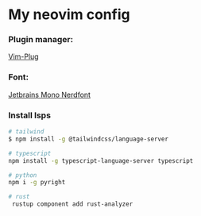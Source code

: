 # My neovim config

### Plugin manager:

[Vim-Plug](https://github.com/junegunn/vim-plug)

### Font:

[Jetbrains Mono Nerdfont](https://github.com/ryanoasis/nerd-fonts/blob/master/patched-fonts/JetBrainsMono/Ligatures/Regular/complete/JetBrains%20Mono%20Regular%20Nerd%20Font%20Complete%20Mono.ttf)

### Install lsps

```bash
# tailwind
$ npm install -g @tailwindcss/language-server

# typescript
npm install -g typescript-language-server typescript

# python
npm i -g pyright

# rust
 rustup component add rust-analyzer
```
